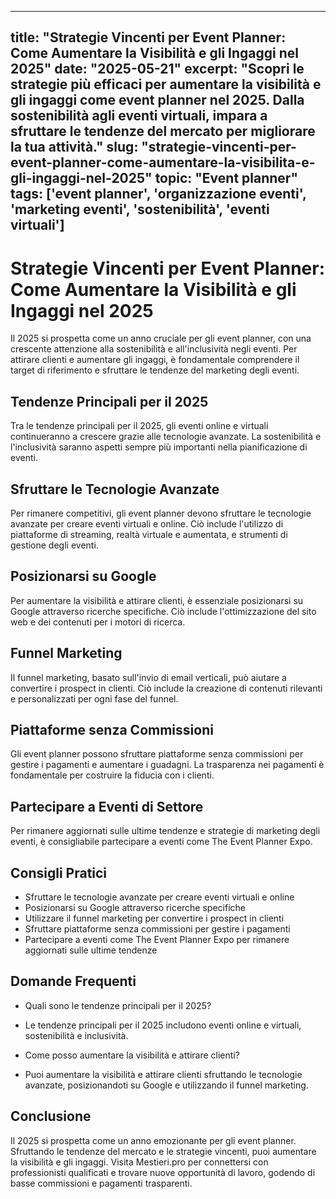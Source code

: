 
---
title: "Strategie Vincenti per Event Planner: Come Aumentare la Visibilità e gli Ingaggi nel 2025"
date: "2025-05-21"
excerpt: "Scopri le strategie più efficaci per aumentare la visibilità e gli ingaggi come event planner nel 2025. Dalla sostenibilità agli eventi virtuali, impara a sfruttare le tendenze del mercato per migliorare la tua attività."
slug: "strategie-vincenti-per-event-planner-come-aumentare-la-visibilita-e-gli-ingaggi-nel-2025"
topic: "Event planner"
tags: ['event planner', 'organizzazione eventi', 'marketing eventi', 'sostenibilità', 'eventi virtuali']
---

# Strategie Vincenti per Event Planner: Come Aumentare la Visibilità e gli Ingaggi nel 2025

Il 2025 si prospetta come un anno cruciale per gli event planner, con una crescente attenzione alla sostenibilità e all'inclusività negli eventi. Per attirare clienti e aumentare gli ingaggi, è fondamentale comprendere il target di riferimento e sfruttare le tendenze del marketing degli eventi.

## Tendenze Principali per il 2025

Tra le tendenze principali per il 2025, gli eventi online e virtuali continueranno a crescere grazie alle tecnologie avanzate. La sostenibilità e l'inclusività saranno aspetti sempre più importanti nella pianificazione di eventi.

## Sfruttare le Tecnologie Avanzate

Per rimanere competitivi, gli event planner devono sfruttare le tecnologie avanzate per creare eventi virtuali e online. Ciò include l'utilizzo di piattaforme di streaming, realtà virtuale e aumentata, e strumenti di gestione degli eventi.

## Posizionarsi su Google

Per aumentare la visibilità e attirare clienti, è essenziale posizionarsi su Google attraverso ricerche specifiche. Ciò include l'ottimizzazione del sito web e dei contenuti per i motori di ricerca.

## Funnel Marketing

Il funnel marketing, basato sull'invio di email verticali, può aiutare a convertire i prospect in clienti. Ciò include la creazione di contenuti rilevanti e personalizzati per ogni fase del funnel.

## Piattaforme senza Commissioni

Gli event planner possono sfruttare piattaforme senza commissioni per gestire i pagamenti e aumentare i guadagni. La trasparenza nei pagamenti è fondamentale per costruire la fiducia con i clienti.

## Partecipare a Eventi di Settore

Per rimanere aggiornati sulle ultime tendenze e strategie di marketing degli eventi, è consigliabile partecipare a eventi come The Event Planner Expo.

## Consigli Pratici

* Sfruttare le tecnologie avanzate per creare eventi virtuali e online
* Posizionarsi su Google attraverso ricerche specifiche
* Utilizzare il funnel marketing per convertire i prospect in clienti
* Sfruttare piattaforme senza commissioni per gestire i pagamenti
* Partecipare a eventi come The Event Planner Expo per rimanere aggiornati sulle ultime tendenze

## Domande Frequenti

* Quali sono le tendenze principali per il 2025?
 + Le tendenze principali per il 2025 includono eventi online e virtuali, sostenibilità e inclusività.
* Come posso aumentare la visibilità e attirare clienti?
 + Puoi aumentare la visibilità e attirare clienti sfruttando le tecnologie avanzate, posizionandoti su Google e utilizzando il funnel marketing.

## Conclusione

Il 2025 si prospetta come un anno emozionante per gli event planner. Sfruttando le tendenze del mercato e le strategie vincenti, puoi aumentare la visibilità e gli ingaggi. Visita Mestieri.pro per connettersi con professionisti qualificati e trovare nuove opportunità di lavoro, godendo di basse commissioni e pagamenti trasparenti.
